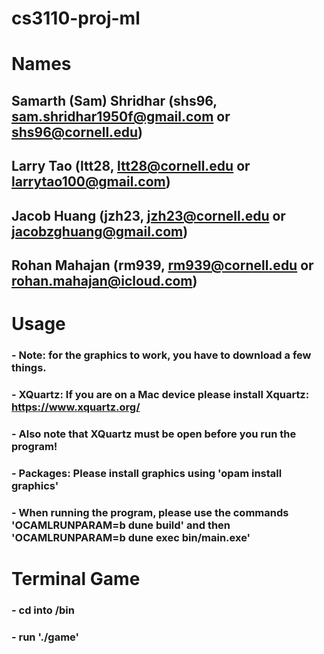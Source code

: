 # cs3110-proj-ml

# Names
## Samarth (Sam) Shridhar (shs96, sam.shridhar1950f@gmail.com or shs96@cornell.edu)
## Larry Tao (ltt28, ltt28@cornell.edu or larrytao100@gmail.com)
## Jacob Huang (jzh23, jzh23@cornell.edu or jacobzghuang@gmail.com)
## Rohan Mahajan (rm939, rm939@cornell.edu or rohan.mahajan@icloud.com)

# Usage
### - Note: for the graphics to work, you have to download a few things.
### - XQuartz: If you are on a Mac device please install Xquartz: https://www.xquartz.org/
### - Also note that XQuartz must be open before you run the program!
### - Packages: Please install graphics using 'opam install graphics'
### - When running the program, please use the commands 'OCAMLRUNPARAM=b dune build' and then 'OCAMLRUNPARAM=b dune exec bin/main.exe'

# Terminal Game
### - cd into /bin
### - run './game'
